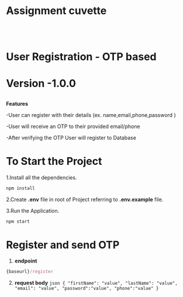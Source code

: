 #  Assignment cuvette

<br><br/>
<h1>User Registration - OTP based</h1>

# Version -1.0.0
##

**Features**


-User can register with their details (ex. name,email,phone,password )

-User will receive an OTP to their provided email/phone

-After verifying the OTP User will register to Database

# To Start the Project

1.Install all the dependencies.
```js
npm install
```
2.Create **.env** file in root of Project referring to **.env.example** file.

3.Run the Application.
   ```js
   npm start
   ```

   # Register and send OTP
  1. **endpoint**
   ```js
   {baseurl}/register
   ```
  2. **request body**
    ```json
    {
  "firstName": "value",
  "lastName": "value",
  "email": "value",
   "password":"value",
  "phone":"value"
  }
    ```

